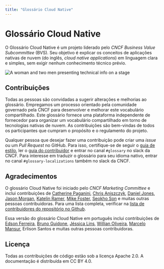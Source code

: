 ```yaml
---
title: "Glossário Cloud Native"
---
```


# Glossário Cloud Native
O Glossário Cloud Native é um projeto liderado pelo *CNCF Business Value Subcommittee* (BVS). Seu objetivo é explicar os conceitos de aplicações nativas de nuvem (do inglês, *cloud native applications*) em linguagem clara e simples, sem exigir nenhum conhecimento técnico prévio.           

<p><img class="mt-5" src="/images/homepage/stage.jpg" alt="A woman and two men presenting technical info on a stage"></p>

## Contribuições
Todas as pessoas são convidadas a sugerir alterações e melhorias ao glossário. Empregamos um processo orientado pela comunidade governado pela CNCF para desenvolver e melhorar este vocabulário compartilhado. Este glossário fornece uma plataforma independente de fornecedor para organizar um vocabulário compartilhado em torno de tecnologias nativas de nuvem. As contribuições são bem-vindas de todos os participantes que cumpram o propósito e o regulamento do projeto.

Qualquer pessoa que desejar fazer uma contribuição pode criar uma *issue* ou um *Pull Request* no GitHub. Para isso, certifique-se de seguir o [guia de estilo](/style-guide/), ler o [guia do contribuidor](/contribute/) e entrar no canal `#glossary` no slack da CNCF. Para interesse em traduzir o glossário para seu idioma nativo, entrar no canal `#glossary-localizations` também no slack da CNCF.

## Agradecimentos
O glossário Cloud Native foi iniciado pelo *CNCF Marketing Committee*  e inclui
contribuições de [Catherine Paganini](https://www.linkedin.com/in/catherinepaganini/en/), [Chris Aniszczyk](https://www.linkedin.com/in/caniszczyk/), [Daniel Jones](https://www.linkedin.com/in/danieljoneseb/?originalSubdomain=uk), [Jason Morgan](https://www.linkedin.com/in/jasonmorgan2/), [Katelin Ramer](https://www.linkedin.com/in/katelinramer/), [Mike Foster](https://www.linkedin.com/in/mfosterche/?originalSubdomain=ca), [Seokho Son](https://www.linkedin.com/in/seokho-son/) e muitas outras pessoas contribuidoras. Para uma lista completa, verificar na [lista de contribuidores do repositório no Github](https://github.com/cncf/glossary/graphs/contributors).

Essa versão do glossário Cloud Native em português inclui contribuições de [Edson Ferreira](https://www.linkedin.com/in/edsoncelio/), [Bruno Guidone](https://www.linkedin.com/in/brunoguidone), [Jéssica Lins](https://www.linkedin.com/in/jessica-lins/), [Willian Oliveira](https://www.linkedin.com/in/willian-dos-santos-oliveira-a4442682/), [Marcelo Mansur](https://www.linkedin.com/in/mdmansur/), Erlison Santos e muitas outras pessoas contribuidoras.

## Licença
Todas as contribuições de código estão sob a licença Apache 2.0. A documentação é distribuída em CC BY 4.0.


